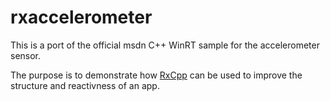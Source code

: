 rxaccelerometer
===============

This is a port of the official msdn C++ WinRT sample for the accelerometer sensor.

The purpose is to demonstrate how [RxCpp](https://rxcpp.codeplex.com) can be used to improve the structure and reactivness of an app.

